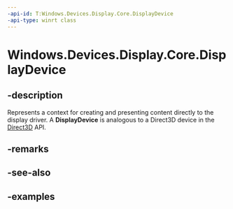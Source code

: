 ```yaml
---
-api-id: T:Windows.Devices.Display.Core.DisplayDevice
-api-type: winrt class
---
```


<!-- Class syntax.
public class DisplayDevice 
-->

# Windows.Devices.Display.Core.DisplayDevice

## -description
Represents a context for creating and presenting content directly to the display driver. A **DisplayDevice** is analogous to a Direct3D device in the [Direct3D](https://msdn.microsoft.com/library/windows/desktop/hh309466) API.

## -remarks

## -see-also

## -examples
